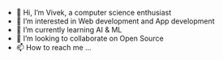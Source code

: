 - 👋 Hi, I’m Vivek, a computer science enthusiast  
- 👀 I’m interested in Web development and App development
- 🌱 I’m currently learning AI & ML
- 💞️ I’m looking to collaborate on Open Source
- 📫 How to reach me ...

<!---
svivek2002/svivek2002 is a ✨ special ✨ repository because its `README.md` (this file) appears on your GitHub profile.
You can click the Preview link to take a look at your changes.
--->
